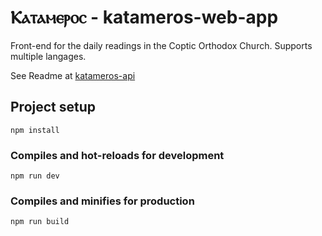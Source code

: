 # Ⲕⲁⲧⲁⲙⲉⲣⲟⲥ - katameros-web-app

Front-end for the daily readings in the Coptic Orthodox Church. Supports multiple langages.

See Readme at [katameros-api](https://github.com/pierresaid/katameros-api/tree/master#readme)

## Project setup

```
npm install
```

### Compiles and hot-reloads for development

```
npm run dev
```

### Compiles and minifies for production

```
npm run build
```
